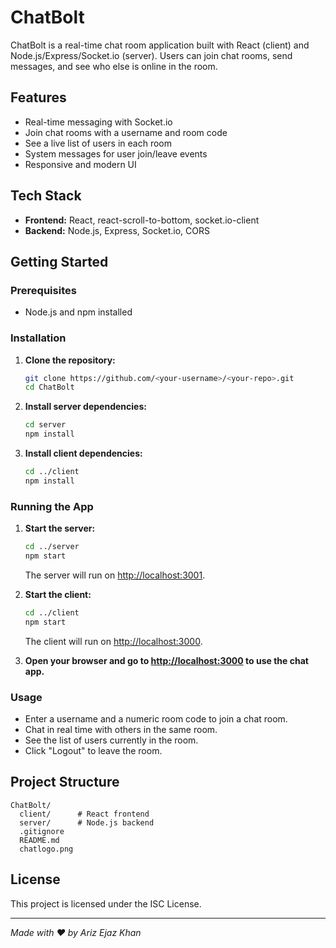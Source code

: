 # ChatBolt

ChatBolt is a real-time chat room application built with React (client) and Node.js/Express/Socket.io (server). Users can join chat rooms, send messages, and see who else is online in the room.

## Features

- Real-time messaging with Socket.io
- Join chat rooms with a username and room code
- See a live list of users in each room
- System messages for user join/leave events
- Responsive and modern UI

## Tech Stack

- **Frontend:** React, react-scroll-to-bottom, socket.io-client
- **Backend:** Node.js, Express, Socket.io, CORS

## Getting Started

### Prerequisites

- Node.js and npm installed

### Installation

1. **Clone the repository:**
   ```bash
   git clone https://github.com/<your-username>/<your-repo>.git
   cd ChatBolt
   ```

2. **Install server dependencies:**
   ```bash
   cd server
   npm install
   ```

3. **Install client dependencies:**
   ```bash
   cd ../client
   npm install
   ```

### Running the App

1. **Start the server:**
   ```bash
   cd ../server
   npm start
   ```
   The server will run on [http://localhost:3001](http://localhost:3001).

2. **Start the client:**
   ```bash
   cd ../client
   npm start
   ```
   The client will run on [http://localhost:3000](http://localhost:3000).

3. **Open your browser and go to [http://localhost:3000](http://localhost:3000) to use the chat app.**

### Usage

- Enter a username and a numeric room code to join a chat room.
- Chat in real time with others in the same room.
- See the list of users currently in the room.
- Click "Logout" to leave the room.

## Project Structure

```
ChatBolt/
  client/      # React frontend
  server/      # Node.js backend
  .gitignore
  README.md
  chatlogo.png
```

## License

This project is licensed under the ISC License.

---

*Made with ❤️ by Ariz Ejaz Khan*